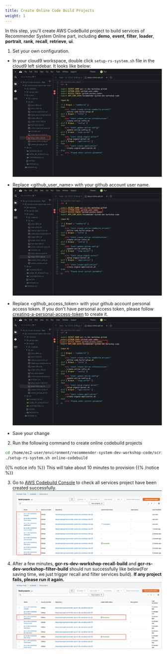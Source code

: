 ```yaml
---
title: Create Online Code Build Projects
weight: 1
---
```


In this step, you'll create AWS CodeBuild project to build services of Recommender System Online part, including **demo**, **event**, **filter**, **loader**, **portrait**, **rank**, **recall**, **retrieve**, **ui**.

1. Set your own configuration.
- In your cloud9 workspace, double click `setup-rs-system.sh` file in the cloud9 left sidebar. It looks like below:
![Update Codebuild Config](/images/update-codebuild-config.png)

- Replace <github_user_name> with your github account user name.
![Update Codebuild Github user](/images/update-codebuild-github-user.png)

- Replace <github_access_token> with your github account personal access token. If you don't have personal access token, please follow [creating-a-personal-access-token](https://docs.github.com/en/github/authenticating-to-github/keeping-your-account-and-data-secure/creating-a-personal-access-token) to create it. 
![Update Codebuild Access Token](/images/update-codebuild-access-token.png)

- Save your change

2. Run the following command to create online codebuild projects

```sh
cd /home/ec2-user/environment/recommender-system-dev-workshop-code/scripts
./setup-rs-system.sh online-codebuild
```
{{% notice info %}}
This will take about 10 minutes to provision
{{% /notice %}}

3. Go to [AWS Codebuild Console](https://ap-northeast-1.console.aws.amazon.com/codesuite/codebuild/home?region=ap-northeast-1) to check all services project have been created successfully.
![Codebuild Created](/images/codebuild-created.png)

4. After a few minutes, **gcr-rs-dev-workshop-recall-build** and **gcr-rs-dev-workshop-filter-build** should run successfully like below(For saving time, we just trigger recall and filter services build). **If any project fails, please run it again.**
![Codebuild Succeed](/images/codebuild-successfully.png)
